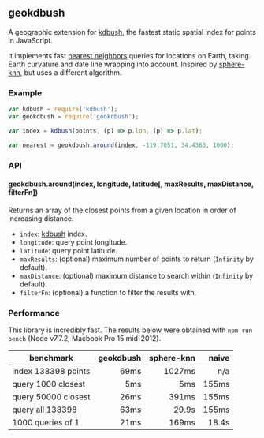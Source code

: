## geokdbush

A geographic extension for [kdbush](https://github.com/mourner/kdbush),
the fastest static spatial index for points in JavaScript.

It implements fast [nearest neighbors](https://en.wikipedia.org/wiki/Nearest_neighbor_search) queries
for locations on Earth, taking Earth curvature and date line wrapping into account.
Inspired by [sphere-knn](https://github.com/darkskyapp/sphere-knn), but uses a different algorithm.

### Example

```js
var kdbush = require('kdbush');
var geokdbush = require('geokdbush');

var index = kdbush(points, (p) => p.lon, (p) => p.lat);

var nearest = geokdbush.around(index, -119.7051, 34.4363, 1000);
```

### API

#### geokdbush.around(index, longitude, latitude[, maxResults, maxDistance, filterFn])

Returns an array of the closest points from a given location in order of increasing distance.

- `index`: [kdbush](https://github.com/mourner/kdbush) index.
- `longitude`: query point longitude.
- `latitude`: query point latitude.
- `maxResults`: (optional) maximum number of points to return (`Infinity` by default).
- `maxDistance`: (optional) maximum distance to search within (`Infinity` by default).
- `filterFn`: (optional) a function to filter the results with.

### Performance

This library is incredibly fast.
The results below were obtained with `npm run bench`
(Node v7.7.2, Macbook Pro 15 mid-2012).

benchmark | geokdbush | sphere-knn | naive
--- | ---: | ---: | ---:
index 138398 points | 69ms | 1027ms | n/a
query 1000 closest | 5ms | 5ms | 155ms
query 50000 closest | 26ms | 391ms | 155ms
query all 138398 | 63ms | 29.9s | 155ms
1000 queries of 1 | 21ms | 169ms | 18.4s
